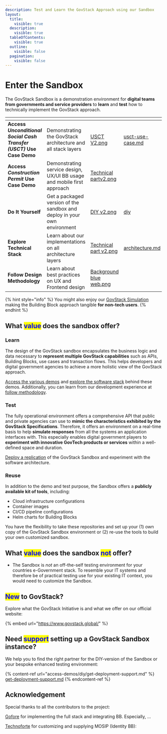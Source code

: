 ```yaml
---
description: Test and Learn the GovStack Approach using our Sandbox
layout:
  title:
    visible: true
  description:
    visible: true
  tableOfContents:
    visible: true
  outline:
    visible: false
  pagination:
    visible: false
---
```


# Enter the Sandbox

The GovStack Sandbox is a demonstration environment for **digital teams from governments and service providers** to **learn** and **test** how to technically implement the GovStack approach.

<table data-view="cards" data-full-width="false"><thead><tr><th></th><th></th><th data-hidden data-card-cover data-type="files"></th><th data-hidden data-card-target data-type="content-ref"></th></tr></thead><tbody><tr><td><strong>Access </strong><em><strong>Unconditional Social Cash Transfer (USCT)</strong></em><strong> Use Case Demo</strong></td><td>Demonstrating the GovStack architecture and all stack layers</td><td><a href=".gitbook/assets/USCT V2.png">USCT V2.png</a></td><td><a href="access-demos/usct-use-case.md">usct-use-case.md</a></td></tr><tr><td><strong>Access </strong><em><strong>Construction Permit</strong></em><strong> Use Case Demo</strong></td><td>Demonstrating service design, UX/UI BB usage and mobile first approach</td><td><a href=".gitbook/assets/Technical partv2.png">Technical partv2.png</a></td><td></td></tr><tr><td><strong>Do It Yourself</strong></td><td>Get a packaged version of the sandbox and deploy in your own environment</td><td><a href=".gitbook/assets/DIY v2.png">DIY v2.png</a></td><td><a href="access-demos/diy/">diy</a></td></tr><tr><td><strong>Explore Technical Stack</strong></td><td>Learn about our implementations on all architecture layers</td><td><a href=".gitbook/assets/Technical part v2.png">Technical part v2.png</a></td><td><a href="explore-stack/architecture.md">architecture.md</a></td></tr><tr><td><strong>Follow Design Methodology</strong></td><td>Learn about best practices on UX and Frontend design</td><td><a href=".gitbook/assets/Background blue web.png">Background blue web.png</a></td><td></td></tr></tbody></table>

{% hint style="info" %}
You might also enjoy our [GovStack Simulation](https://www.govstack.global/our-offerings/govspecs/simulation/) making the Building Block approach tangible **for non-tech users**.
{% endhint %}

## What <mark style="color:blue;">value</mark> does the sandbox offer?

### Learn

The design of the GovStack sandbox encapsulates the business logic and data necessary to **represent multiple GovStack capabilities** such as APIs, Building Blocks, use cases and transaction flows. This helps developers and digital government agencies to achieve a more holistic view of the GovStack approach.

[Access the various demos](access-demos/usct-use-case.md) and [explore the software stack](explore-stack/architecture.md#what-do-we-use-to-build-it) behind these demos. Additionally, you can learn from our development experience at [follow methodology](follow-methodology/our-service-design-approach/).

### Test

The fully operational environment offers a comprehensive API that public and private agencies can use to **mimic the characteristics exhibited by the GovStack Specifications**. Therefore, it offers an environment on a real-time basis to help **simulate responses** from all the systems an application interfaces with. This especially enables digital government players to **experiment with innovative GovTech products or services** within a well-defined space and duration.&#x20;

[Deploy a replication](access-demos/diy/) of the GovStack Sandbox and experiment with the software architecture.

### Reuse

In addition to the demo and test purpose, the Sandbox offers a **publicly available kit of tools**, including:

* Cloud infrastructure configurations
* Container images
* CI/CD pipeline configurations
* Helm charts for Building Blocks

You have the flexibility to take these repositories and set up your (1) own copy of the GovStack Sandbox environment or (2) re-use the tools to build your own customized sandbox.

## What <mark style="color:blue;">value</mark> does the sandbox <mark style="color:blue;">not</mark> offer?

* The Sandbox is _not_ an off-the-self testing environment for your countries e-Government stack. To resemble your IT systems and therefore be of practical testing use for your existing IT context, you would need to customize the Sandbox.

## <mark style="color:blue;">New</mark> to GovStack?

Explore what the GovStack Initiative is and what we offer on our official website:

{% embed url="https://www.govstack.global/" %}

## Need <mark style="color:blue;">support</mark> setting up a GovStack Sandbox instance?

We help you to find the right partner for the DIY-version of the Sandbox or your bespoke enhanced testing environment:

{% content-ref url="access-demos/diy/get-deployment-support.md" %}
[get-deployment-support.md](access-demos/diy/get-deployment-support.md)
{% endcontent-ref %}

## Acknowledgement

Special thanks to all the contributors to the project:

[Gofore](https://gofore.com/en/) for implementing the full stack and integrating BB. Especially, ...

[Technoforte](https://www.technoforte.co.in/) for customizing and supplying MOSIP (Identity BB):
